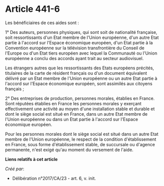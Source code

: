# Article 441-6

Les bénéficiaires de ces aides sont :

1° Des auteurs, personnes physiques, qui sont soit de nationalité française, soit ressortissants d'un Etat membre de l'Union
européenne, d'un autre Etat partie à l'accord sur l'Espace économique européen, d'un Etat partie à la Convention européenne
sur la télévision transfrontière du Conseil de l'Europe ou d'un Etat tiers européen avec lequel la Communauté ou l'Union
européenne a conclu des accords ayant trait au secteur audiovisuel.

Les étrangers autres que les ressortissants des Etats européens précités, titulaires de la carte de résident français ou d'un
document équivalent délivré par un Etat membre de l'Union européenne ou un autre Etat partie à l'accord sur l'Espace
économique européen, sont assimilés aux citoyens français ;

2° Des entreprises de production, personnes morales, établies en France. Sont réputées établies en France les personnes
morales y exerçant effectivement une activité au moyen d'une installation stable et durable et dont le siège social est situé
en France, dans un autre Etat membre de l'Union européenne ou dans un Etat partie à l'accord sur l'Espace économique
européen.

Pour les personnes morales dont le siège social est situé dans un autre Etat membre de l'Union européenne, le respect de la
condition d'établissement en France, sous forme d'établissement stable, de succursale ou d'agence permanente, n'est exigé
qu'au moment du versement de l'aide.

**Liens relatifs à cet article**

_Créé par_:

  - Délibération n°2017/CA/23 - art. 6, v. init.
